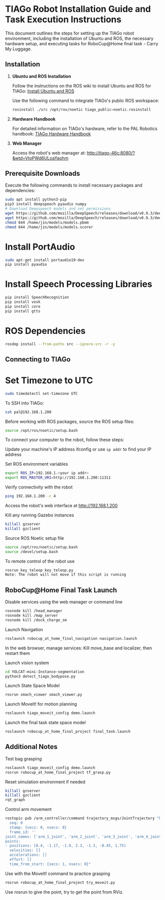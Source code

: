 # TIAGo Robot Installation Guide and Task Execution Instructions

This document outlines the steps for setting up the TIAGo robot environment, including the installation of Ubuntu and ROS, the necessary hardware setup, and executing tasks for RoboCup@Home final task - Carry My Luggage.

## Installation

1. **Ubuntu and ROS Installation**

    Follow the instructions on the ROS wiki to install Ubuntu and ROS for TIAGo:
    [Install Ubuntu and ROS](https://wiki.ros.org/Robots/TIAGo/Tutorials/Installation/InstallUbuntuAndROS)

    Use the following command to integrate TIAGo's public ROS workspace:
    ```bash
    rosinstall ./src /opt/ros/noetic tiago_public−noetic.rosinstall
    ```

2. **Hardware Handbook**

    For detailed information on TIAGo's hardware, refer to the PAL Robotics handbook:
    [TIAGo Hardware Handbook](https://docs.pal-robotics.com/tiago-single/handbook.html)

3. **Web Manager**

    Access the robot's web manager at:
    [http://tiago-46c:8080/?&wtd=VtoPWd6ULoaYaohm](http://tiago-46c:8080/?&wtd=VtoPWd6ULoaYaohm)

## Prerequisite Downloads

Execute the following commands to install necessary packages and dependencies:

```bash
sudo apt install python3-pip
pip3 install deepspeech pyaudio numpy
# Download Deepspeech models and set permissions
wget https://github.com/mozilla/DeepSpeech/releases/download/v0.9.3/deepspeech-0.9.3-models.pbmm
wget https://github.com/mozilla/DeepSpeech/releases/download/v0.9.3/deepspeech-0.9.3-models.scorer
chmod 644 /home/jin/models/models.pbmm
chmod 644 /home/jin/models/models.scorer
```

# Install PortAudio
```bash
sudo apt-get install portaudio19-dev
pip install pyaudio
```

# Install Speech Processing Libraries
```bash
pip install SpeechRecognition
pip install vosk
pip install core
pip install gtts
```

# ROS Dependencies
```bash
rosdep install --from-paths src --ignore-src -r -y
```

## Connecting to TIAGo

# Set Timezone to UTC
```bash
sudo timedatectl set-timezone UTC
```

To SSH into TIAGo:
```bash
ssh pal@192.168.1.200
```

Before working with ROS packages, source the ROS setup files:
```bash
source /opt/ros/noetic/setup.bash
```

To connect your computer to the robot, follow these steps:

Update your machine's IP address
ifconfig or use `ip addr` to find your IP address

Set ROS environment variables
```bash
export ROS_IP=192.168.1.<your ip addr>
export ROS_MASTER_URI=http://192.168.1.200:11311
```
Verify connectivity with the robot
```bash
ping 192.168.1.200 -c 4
```
Access the robot's web interface at http://192.168.1.200

Kill any running Gazebo instances
```bash
killall gzserver
killall gzclient
```
Source ROS Noetic setup file
```bash
source /opt/ros/noetic/setup.bash
source /devel/setup.bash
```
To remote control of the robot use
```bash
rosrun key_teleop key_teleop.py
Note: The robot will not move if this script is running
```
## RoboCup@Home Final Task Launch
Disable services using the web manager or command line
```bash
rosnode kill /head_manager
rosnode kill /map_server
rosnode kill /dock_charge_sm
```
Launch Navigation
```bash
roslaunch robocup_at_home_final_navigation navigation.launch
```
In the web browser, manage services:
Kill move_base and localizer, then restart them

Launch vision system
```bash
cd YOLCAT-mini-Instance-segmentation
python3 detect_tiago_bodypose.py
```
Launch State Space Model
```bash
rosrun smach_viewer smach_viewer.py
```
Launch MoveIt! for motion planning
```bash
roslaunch tiago_moveit_config demo.launch
```
Launch the final task state space model
```bash
roslaunch robocup_at_home_final_project final_task.launch
```
## Additional Notes
Test bag grasping
```bash
roslaunch tiago_moveit_config demo.launch
rosrun robocup_at_home_final_project tf_grasp.py
```
Reset simulation environment if needed
```bash
killall gzserver
killall gzclient
rqt_graph
```
Control arm movement
```bash
rostopic pub /arm_controller/command trajectory_msgs/JointTrajectory "header:
  seq: 0
  stamp: {secs: 0, nsecs: 0}
  frame_id: ''
joint_names: ['arm_1_joint', 'arm_2_joint', 'arm_3_joint', 'arm_4_joint', 'arm_5_joint', 'arm_6_joint', 'arm_7_joint']
points:
- positions: [0.4, -1.17, -1.9, 2.3, -1.3, -0.45, 1.75]
  velocities: []
  accelerations: []
  effort: []
  time_from_start: {secs: 1, nsecs: 0}"
```

Use with the MoveIt! command to practice grasping
```bash
rosrun robocup_at_home_final_project try_moveit.py
```
Use rosrun to give the point, try to get the point from RViz.
